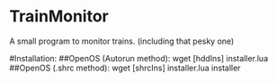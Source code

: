 # TrainMonitor
A small program to monitor trains. (including that pesky one)

#Installation:
##OpenOS (Autorun method): 
  wget [hddIns] installer.lua
##OpenOS (.shrc method):
  wget [shrcIns] installer.lua
installer
